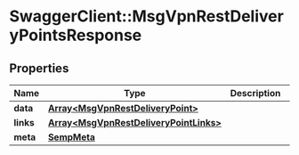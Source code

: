# SwaggerClient::MsgVpnRestDeliveryPointsResponse

## Properties
Name | Type | Description | Notes
------------ | ------------- | ------------- | -------------
**data** | [**Array&lt;MsgVpnRestDeliveryPoint&gt;**](MsgVpnRestDeliveryPoint.md) |  | [optional] 
**links** | [**Array&lt;MsgVpnRestDeliveryPointLinks&gt;**](MsgVpnRestDeliveryPointLinks.md) |  | [optional] 
**meta** | [**SempMeta**](SempMeta.md) |  | 


